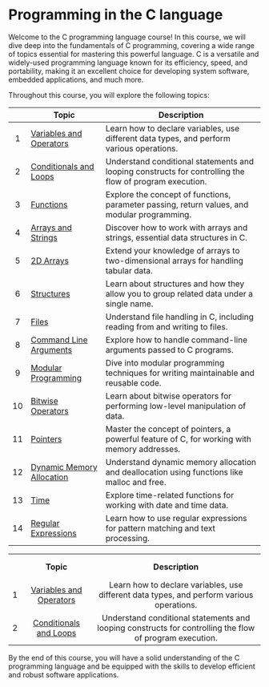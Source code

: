 # Programming in the C language
Welcome to the C programming language course! In this course, we will dive deep into the fundamentals of C programming, covering a wide range of topics essential for mastering this powerful language. C is a versatile and widely-used programming language known for its efficiency, speed, and portability, making it an excellent choice for developing system software, embedded applications, and much more.

Throughout this course, you will explore the following topics:

|   | Topic                                      | Description                                                                                      |
|:-:|--------------------------------------------|--------------------------------------------------------------------------------------------------|
| 1 | [Variables and Operators](projects/pj01)  | Learn how to declare variables, use different data types, and perform various operations.        |
| 2 | [Conditionals and Loops](projects/pj02)   | Understand conditional statements and looping constructs for controlling the flow of program execution. |
| 3 | [Functions](projects/pj03)                | Explore the concept of functions, parameter passing, return values, and modular programming.    |
| 4 | [Arrays and Strings](projects/pj04)       | Discover how to work with arrays and strings, essential data structures in C.                      |
| 5 | [2D Arrays](projects/pj05)                | Extend your knowledge of arrays to two-dimensional arrays for handling tabular data.              |
| 6 | [Structures](projects/pj06)               | Learn about structures and how they allow you to group related data under a single name.           |
| 7 | [Files](projects/pj07)                    | Understand file handling in C, including reading from and writing to files.                       |
| 8 | [Command Line Arguments](projects/pj08)   | Explore how to handle command-line arguments passed to C programs.                                |
| 9 | [Modular Programming](projects/pj09)      | Dive into modular programming techniques for writing maintainable and reusable code.              |
| 10| [Bitwise Operators](projects/pj10)        | Learn about bitwise operators for performing low-level manipulation of data.                      |
| 11| [Pointers](projects/pj11)                 | Master the concept of pointers, a powerful feature of C, for working with memory addresses.       |
| 12| [Dynamic Memory Allocation](projects/pj12)| Understand dynamic memory allocation and deallocation using functions like malloc and free.      |
| 13| [Time](projects/pj13)                     | Explore time-related functions for working with date and time data.                               |
| 14| [Regular Expressions](projects/pj14)      | Learn how to use regular expressions for pattern matching and text processing.                    |

<table style="width:100%; text-align:center;">
  <tr style="height:50px;">
    <th> </th>
    <th> Topic </th>
    <th> Description </th>
  </tr>
  <tr style="height:50px;">
    <td> 1 </td>
    <td> <a href="projects/pj01">Variables and Operators</a> </td>
    <td> Learn how to declare variables, use different data types, and perform various operations. </td>
  </tr>
  <tr style="height:50px;">
    <td> 2 </td>
    <td> <a href="projects/pj02">Conditionals and Loops</a> </td>
    <td> Understand conditional statements and looping constructs for controlling the flow of program execution. </td>
  </tr>
  <!-- Додайте решту рядків тут -->
</table>


By the end of this course, you will have a solid understanding of the C programming language and be equipped with the skills to develop efficient and robust software applications.
